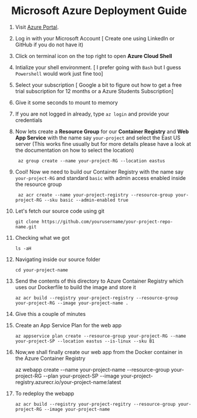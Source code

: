 <h1 align = "center"> Microsoft Azure Deployment Guide</h1>

1. Visit [Azure Portal](https://portal.azure.com/).
2. Log in with your Microsoft Account [ Create one using LinkedIn or GitHub if you do not have it)
3. Click on terminal icon on the top right to open __Azure Cloud Shell__
4. Intialize your shell environment. [ I prefer going with ```Bash``` but I guess ```Powershell``` would work just fine too]
5. Select your subscription [ Google a bit to figure out how to get a free trial subscription for 12 months or a Azure Students Subscription]
6. Give it some seconds to mount to memory
7. If you are not logged in already, type ```az login``` and provide your credentials
8. Now lets create a __Resource Group__ for our __Container Registry__ and __Web App Service__ with the name say ```your-project``` and select the East US server
(This works fine usually but for more details please have a look at the documentation on how to select the location)
        
        az group create --name your-project-RG --location eastus

9. Cool! Now we need to build our Container Registry with the name say ``your-project-RG`` and standard ``basic`` with admin access enabled inside the resource group

        az acr create --name your-project-registry --resource-group your-project-RG --sku basic --admin-enabled true
        
10. Let's fetch our source code using git

        git clone https://github.com/yourusername/your-project-repo-name.git

11. Checking what we got

        ls -aH

12. Navigating inside our source folder
        
        cd your-project-name
        
13. Send the contents of this directory to Azure Container Registry which uses our Dockerfile to build the image and store it

        az acr build --registry your-project-registry --resource-group your-project-RG --image your-project-name .
        
14. Give this a couple of minutes

15. Create an App Service Plan for the web app 

        az appservice plan create --resource-group your-project-RG --name your-project-SP --location eastus --is-linux --sku B1
        
 16. Now,we shall finally create our web app from the Docker container in the Azure Container Registry
        
        az webapp create --name your-project-name --resource-group your-project-RG --plan your-project-SP --image your-project-registry.azurecr.io/your-project-name:latest
        
17. To redeploy the webapp

        az acr build --registry your-project-regitry --resource-group your-project-RG --image your-project-name
